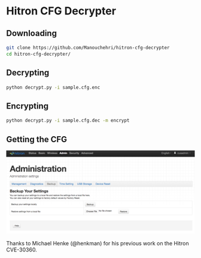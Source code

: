 # Hitron CFG Decrypter

## Downloading

```sh
git clone https://github.com/Manouchehri/hitron-cfg-decrypter
cd hitron-cfg-decrypter/
```

## Decrypting

```sh
python decrypt.py -i sample.cfg.enc
```

## Encrypting

```sh
python decrypt.py -i sample.cfg.dec -m encrypt
```

## Getting the CFG

![Admin -> Backup -> Backup](web-screenshot.png)

Thanks to Michael Henke (@henkman) for his previous work on the Hitron CVE-30360. 

